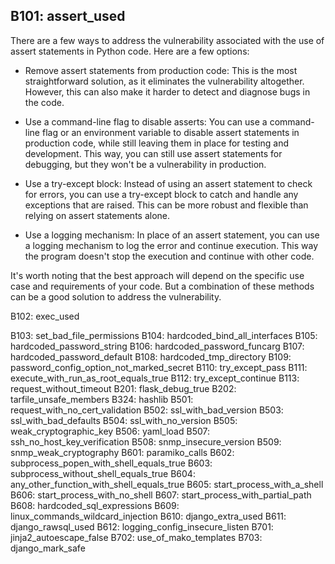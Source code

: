 ## B101: assert_used ##

There are a few ways to address the vulnerability associated with the use of assert statements in Python code. Here are a few options:

- Remove assert statements from production code: This is the most straightforward solution, as it eliminates the vulnerability altogether. However, this can also make it harder to detect and diagnose bugs in the code.

- Use a command-line flag to disable asserts: You can use a command-line flag or an environment variable to disable assert statements in production code, while still leaving them in place for testing and development. This way, you can still use assert statements for debugging, but they won't be a vulnerability in production.

- Use a try-except block: Instead of using an assert statement to check for errors, you can use a try-except block to catch and handle any exceptions that are raised. This can be more robust and flexible than relying on assert statements alone.

- Use a logging mechanism: In place of an assert statement, you can use a logging mechanism to log the error and continue execution. This way the program doesn't stop the execution and continue with other code.

It's worth noting that the best approach will depend on the specific use case and requirements of your code. But a combination of these methods can be a good solution to address the vulnerability.

B102: exec_used


B103: set_bad_file_permissions
B104: hardcoded_bind_all_interfaces
B105: hardcoded_password_string
B106: hardcoded_password_funcarg
B107: hardcoded_password_default
B108: hardcoded_tmp_directory
B109: password_config_option_not_marked_secret
B110: try_except_pass
B111: execute_with_run_as_root_equals_true
B112: try_except_continue
B113: request_without_timeout
B201: flask_debug_true
B202: tarfile_unsafe_members
B324: hashlib
B501: request_with_no_cert_validation
B502: ssl_with_bad_version
B503: ssl_with_bad_defaults
B504: ssl_with_no_version
B505: weak_cryptographic_key
B506: yaml_load
B507: ssh_no_host_key_verification
B508: snmp_insecure_version
B509: snmp_weak_cryptography
B601: paramiko_calls
B602: subprocess_popen_with_shell_equals_true
B603: subprocess_without_shell_equals_true
B604: any_other_function_with_shell_equals_true
B605: start_process_with_a_shell
B606: start_process_with_no_shell
B607: start_process_with_partial_path
B608: hardcoded_sql_expressions
B609: linux_commands_wildcard_injection
B610: django_extra_used
B611: django_rawsql_used
B612: logging_config_insecure_listen
B701: jinja2_autoescape_false
B702: use_of_mako_templates
B703: django_mark_safe
